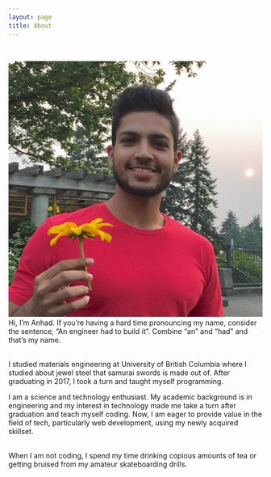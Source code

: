 ```yaml
---
layout: page
title: About
---
```

<br />
<p class="post">

  <img src="/public/profile_photo.jpg" id = "profile_photo">  

<br />
  Hi, I’m Anhad. If you’re having a hard time pronouncing my name, consider the sentence, “An engineer had to build it”. Combine “an” and “had” and that’s my name. <br /><br />

  I studied materials engineering at University of British Columbia where I studied about jewel steel that samurai swords is made out of. After graduating in 2017, I took a turn and taught myself programming. 

  I am a science and technology enthusiast. My academic background is in engineering and my interest in technology made me take a turn after graduation and teach myself coding. Now, I am eager to provide value in the field of tech, particularly web development, using my newly acquired skillset. <br /><br />

  When I am not coding, I spend my time drinking copious amounts of tea or getting bruised from my amateur skateboarding drills.
</p>
